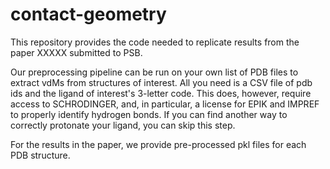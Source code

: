 # contact-geometry

This repository provides the code needed to replicate results from the paper XXXXX submitted to PSB.

Our preprocessing pipeline can be run on your own list of PDB files to extract vdMs from structures of interest. All you need is a CSV file of pdb ids and the ligand of interest's 3-letter code. This does, however, require access to SCHRODINGER, and, in particular, a license for EPIK and IMPREF to properly identify hydrogen bonds. If you can find another way to correctly protonate your ligand, you can skip this step.

For the results in the paper, we provide pre-processed pkl files for each PDB structure. 
